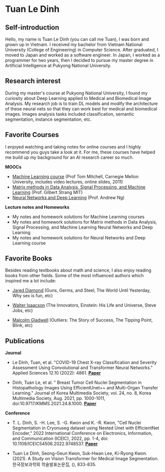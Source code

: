 Tuan Le Dinh
======

Self-introduction
---------
Hello, my name is Tuan Le Dinh (you can call me Tuan), I was born and grown up in Vietnam. I received my bachelor from Vietnam National University (College of Engineering) in Computer Science. After graduated, I moved to Japan and worked as a software engineer. In Japan, I worked as a programmer for two years, then I decided to pursue my master degree in Artificial Intelligence at Pukyong National University.


Research interest
---------
During my master's course at Pukyong National University, I found my curiosity about Deep Learning applied to Medical and Biomedical Image Analysis. My research job is to train DL models and modify the architecture of these neural nets so that they can work best for medical and biomedical images. Images analysis tasks included classification, semantic segmentation, instance segmentation, etc.

Favorite Courses
---------

I enjoyed watching and taking notes for online courses and I highly recommend you guys take a look at it. For me, these courses have helped me build up my background for an AI research career so much.

**MOOCs**
- [Machine Learning course](http://www.cs.cmu.edu/~tom/10701_sp11/) (Prof Tom Mitchell, Carnegie Mellon University, includes video lectures, online slides, 2011)
- [Matrix methods in Data Analysis, Signal Processing, and Machine Learning](https://ocw.mit.edu/courses/18-065-matrix-methods-in-data-analysis-signal-processing-and-machine-learning-spring-2018/) (Prof. Gilbert Strang MIT)
- [Neural Networks and Deep Learning](https://www.coursera.org/learn/neural-networks-deep-learning) (Prof. Andrew Ng)

**Lecture notes and Homeworks**
- My notes and homework solutions for Machine Learning courses
- My notes and homework solutions for Matrix methods in Data Analysis, Signal Processing, and Machine Learning Neural Networks and Deep Learning
- My notes and homework solutions for Neural Networks and Deep Learning course


Favorite Books
---------
Besides reading textbooks about math and science, I also enjoy reading books from other fields. Some of the most influenced authors which inspired me a lot include:

- [Jared Diamond](https://en.wikipedia.org/wiki/Jared_Diamond) (Guns, Germs, and Steel, The World Until Yesterday, Why sex is fun, etc)

- [Walter Isaacson](https://en.wikipedia.org/wiki/Walter_Isaacson) (The Innovators, Einstein: His Life and Universe, Steve Jobs, etc)

- [Malcolm Gladwell](https://en.wikipedia.org/wiki/Malcolm_Gladwell) (Outliers: The Story of Success, The Tipping Point, Blink, etc)

Publications
---------
**Journal**

- Le Dinh, Tuan, et al. "COVID-19 Chest X-ray Classification and Severity Assessment Using Convolutional and Transformer Neural Networks." Applied Sciences 12.10 (2022): 4861. [**Paper**](https://doi.org/10.3390/app12104861)

- Dinh, Tuan Le, et al. " Breast Tumor Cell Nuclei Segmentation in Histopathology Images Using EfficientUnet++ and Multi-Organ Transfer Learning." Journal of Korea Multimedia Society, vol. 24, no. 8, Korea Multimedia Society, Aug. 2021, pp. 1000-1011, doi:10.9717/KMMS.2021.24.8.1000. [**Paper**](https://doi.org/10.9717/kmms.2021.24.8.1000)

**Conference**

- T. L. Dinh, S. -H. Lee, S. -G. Kwon and K. -R. Kwon, "Cell Nuclei Segmentation in Cryonuseg dataset using Nested Unet with EfficientNet Encoder," 2022 International Conference on Electronics, Information, and Communication (ICEIC), 2022, pp. 1-4, doi: 10.1109/ICEIC54506.2022.9748537. [**Paper**](https://doi.org/10.1109/ICEIC54506.2022.9748537)

- Tuan Le Dinh, Seong-Geun Kwon, Suk-Hwan Lee, Ki-Ryong Kwon. (2021). A Study on Vision Transformer for Medical Image Segmentation. 한국정보과학회 학술발표논문집, (), 833-835.